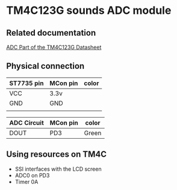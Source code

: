 # TM4C123G sounds ADC module

## Related documentation
[ADC Part of the TM4C123G Datasheet](http:/http://www.ti.com/lit/ds/symlink/tm4c123gh6pm.pdf/)

## Physical connection

| ST7735 pin | MCon pin | color     |
|------------|----------|-----------|
| VCC|3.3v| |
| GND|GND| |
| | ||

| ADC Circuit| MCon pin | color     |
|------------|----------|-----------|
|    DOUT    |    PD3   | Green     |

## Using resources on TM4C
- SSI interfaces with the LCD screen
- ADC0 on PD3
- Timer 0A

